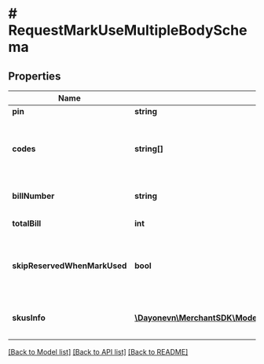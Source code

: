 # # RequestMarkUseMultipleBodySchema

## Properties

Name | Type | Description | Notes
------------ | ------------- | ------------- | -------------
**pin** | **string** | Store pin | [optional]
**codes** | **string[]** | Array of 10-16 characters Got It voucher codes | [optional]
**billNumber** | **string** | Bill number will apply vouchers | [optional]
**totalBill** | **int** | Total bill amount | [optional]
**skipReservedWhenMarkUsed** | **bool** | When true the system will execute the flow without reserve | [optional]
**skusInfo** | [**\Dayonevn\MerchantSDK\Model\RequestCheckMultipleBodySchemaSkusInfoInner[]**](RequestCheckMultipleBodySchemaSkusInfoInner.md) | SKU information in bill_number | [optional]

[[Back to Model list]](../../README.md#models) [[Back to API list]](../../README.md#endpoints) [[Back to README]](../../README.md)
